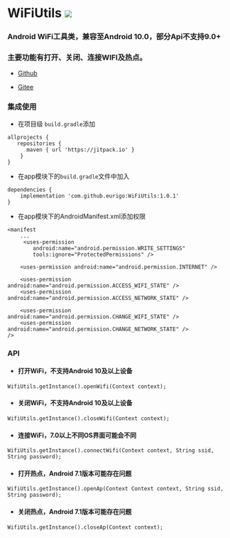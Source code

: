 # WiFiUtils [![](https://jitpack.io/v/eurigo/WifiUtils.svg)](https://jitpack.io/#eurigo/WifiUtils)

### Android WiFi工具类，兼容至Android 10.0，部分Api不支持9.0+
### 主要功能有打开、关闭、连接WIFI及热点。

+ [Github](https://github.com/eurigo/UDPUtils)

+ [Gitee](https://gitee.com/Eurigo/UDPUtils)

### 集成使用

+ 在项目级 `build.gradle`添加

```
allprojects {
   repositories {
      maven { url 'https://jitpack.io' }
	}
}
```
  
+ 在app模块下的`build.gradle`文件中加入
```
dependencies {
    implementation 'com.github.eurigo:WiFiUtils:1.0.1'
}
```

+ 在app模块下的AndroidManifest.xml添加权限
```
<manifest
    ...
     <uses-permission
        android:name="android.permission.WRITE_SETTINGS"
        tools:ignore="ProtectedPermissions" />
    
    <uses-permission android:name="android.permission.INTERNET" />
    
    <uses-permission android:name="android.permission.ACCESS_WIFI_STATE" />
    <uses-permission android:name="android.permission.ACCESS_NETWORK_STATE" />

    <uses-permission android:name="android.permission.CHANGE_WIFI_STATE" />
    <uses-permission android:name="android.permission.CHANGE_NETWORK_STATE" />
/>
```

### API
+ #### 打开WiFi，不支持Android 10及以上设备
```
WifiUtils.getInstance().openWifi(Context context);
```
+ #### 关闭WiFi，不支持Android 10及以上设备
```
WifiUtils.getInstance().closeWifi(Context context);
```
+ #### 连接WiFi，7.0以上不同OS界面可能会不同
```
WifiUtils.getInstance().connectWifi(Context context, String ssid, String password);
```

+ #### 打开热点，Android 7.1版本可能存在问题
```
WifiUtils.getInstance().openAp(Context Context context, String ssid, String password);
```
+ #### 关闭热点，Android 7.1版本可能存在问题
```
WifiUtils.getInstance().closeAp(Context context);
```
